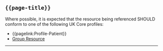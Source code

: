 ## <code>{{page-title}}</code>

Where possible, it is expected that the resource being referenced SHOULD conform to one of the following UK Core profiles:
 
- {{pagelink:Profile-Patient}}
- [Group Resource](https://www.hl7.org/fhir/r4/group.html)

---
